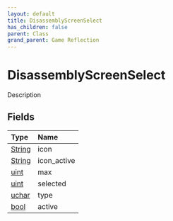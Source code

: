 ```yaml
---
layout: default
title: DisassemblyScreenSelect
has_children: false
parent: Class
grand_parent: Game Reflection
---
```

# DisassemblyScreenSelect
Description 

## Fields

| Type | Name |
|:----------|:--------------|
| [String](/riftbreaker-wiki/docs/game-reflection/components/string/) | icon |
| [String](/riftbreaker-wiki/docs/game-reflection/components/string/) | icon_active |
| [uint](/riftbreaker-wiki/docs/game-reflection/components/uint/) | max |
| [uint](/riftbreaker-wiki/docs/game-reflection/components/uint/) | selected |
| [uchar](/riftbreaker-wiki/docs/game-reflection/enums/uchar/) | type |
| [bool](/riftbreaker-wiki/docs/game-reflection/components/bool/) | active |

